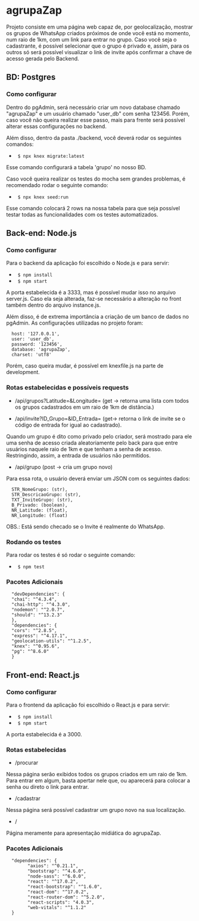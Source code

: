 # agrupaZap

Projeto consiste em uma página web capaz de, por geolocalização, mostrar os grupos de WhatsApp criados próximos de onde você está no momento, num raio de 1km, com um link para entrar no grupo. Caso você seja o cadastrante, é possível selecionar que o grupo é privado e, assim, para os outros só será possível visualizar o link de invite após confirmar a chave de acesso gerada pelo Backend.


## BD: Postgres

### Como configurar
Dentro do pgAdmin, será necessário criar um novo database chamado "agrupaZap" e um usuário chamado "user_db" com senha 123456. Porém, caso você não queira realizar esse passo, mais para frente será possível alterar essas configurações no backend.

Além disso, dentro da pasta ./backend, você deverá rodar os seguintes comandos:
* ` $ npx knex migrate:latest`

Esse comando configurará a tabela 'grupo' no nosso BD.

Caso você queira realizar os testes do mocha sem grandes problemas, é recomendado rodar o seguinte comando:
* ` $ npx knex seed:run`

Esse comando colocará 2 rows na nossa tabela para que seja possível testar todas as funcionalidades com os testes automatizados.

## Back-end: Node.js

### Como configurar
Para o backend da aplicação foi escolhido o Node.js e para servir:
* ` $ npm install`
* ` $ npm start`

A porta estabelecida é a 3333, mas é possível mudar isso no arquivo server.js. Caso ela seja alterada, faz-se necessário a alteração no front também dentro do arquivo instance.js.

Além disso, é de extrema importância a criação de um banco de dados no pgAdmin. As configurações utilizadas no projeto foram:
      
      host: '127.0.0.1',
      user: 'user_db',
      password: '123456',
      database: 'agrupaZap',
      charset: 'utf8'

Porém, caso queira mudar, é possível em knexfile.js na parte de development.
### Rotas estabelecidas e possíveis requests

* /api/grupos?Latitude=&Longitude= (get -> retorna uma lista com todos os grupos cadastrados em um raio de 1km de distância.)


* /api/invite?ID_Grupo=&ID_Entrada= (get-> retorna o link de invite se o código de entrada for igual ao cadastrado).

Quando um grupo é dito como privado pelo criador, será mostrado para ele uma senha de acesso criada aleatoriamente pelo back para que entre usuários naquele raio de 1km e que tenham a senha de acesso. Restringindo, assim, a entrada de usuários não permitidos.

* /api/grupo (post -> cria um grupo novo)

Para essa rota, o usuário deverá enviar um JSON com os seguintes dados:

      STR_NomeGrupo: (str),
      STR_DescricaoGrupo: (str),
      TXT_InviteGrupo: (str),
      B_Privado: (boolean),
      NR_Latitude: (float),
      NR_Longitude: (float)

OBS.: Está sendo checado se o Invite é realmente do WhatsApp. 

### Rodando os testes

Para rodar os testes é só rodar o seguinte comando:
* ` $ npm test`


### Pacotes Adicionais

      "devDependencies": {
      "chai": "^4.3.4",
      "chai-http": "^4.3.0",
      "nodemon": "^2.0.7",
      "should": "^13.2.3"
      },
      "dependencies": {
      "cors": "^2.8.5",
      "express": "^4.17.1",
      "geolocation-utils": "^1.2.5",
      "knex": "^0.95.6",
      "pg": "^8.6.0"
      }

## Front-end: React.js

### Como configurar
Para o frontend da aplicação foi escolhido o React.js e para servir:
* ` $ npm install`
* ` $ npm start`

A porta estabelecida é a 3000.


### Rotas estabelecidas

* /procurar 

Nessa página serão exibidos todos os grupos criados em um raio de 1km. Para entrar em algum, basta apertar nele que, ou aparecerá para colocar a senha ou direto o link para entrar.


* /cadastrar

Nessa página será possível cadastrar um grupo novo na sua localização.

* /

Página meramente para apresentação midiática do agrupaZap.


### Pacotes Adicionais
      "dependencies": {
            "axios": "^0.21.1",
            "bootstrap": "^4.6.0",
            "node-sass": "^6.0.0",
            "react": "^17.0.2",
            "react-bootstrap": "^1.6.0",
            "react-dom": "^17.0.2",
            "react-router-dom": "^5.2.0",
            "react-scripts": "4.0.3",
            "web-vitals": "^1.1.2"
      }

